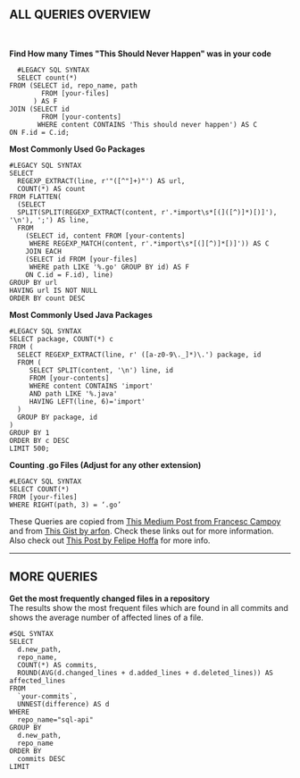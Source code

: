 **ALL QUERIES OVERVIEW**
--------------------

<br>

**Find How many Times "This Should Never Happen" was in your code**

  
      #LEGACY SQL SYNTAX
      SELECT count(*)
    FROM (SELECT id, repo_name, path
            FROM [your-files]
          ) AS F
    JOIN (SELECT id
            FROM [your-contents]
           WHERE content CONTAINS 'This should never happen') AS C
    ON F.id = C.id;


**Most Commonly Used Go Packages**

    #LEGACY SQL SYNTAX
    SELECT
      REGEXP_EXTRACT(line, r'"([^"]+)"') AS url,
      COUNT(*) AS count
    FROM FLATTEN(
      (SELECT
      SPLIT(SPLIT(REGEXP_EXTRACT(content, r'.*import\s*[(]([^)]*)[)]'), '\n'), ';') AS line,
      FROM
        (SELECT id, content FROM [your-contents]
         WHERE REGEXP_MATCH(content, r'.*import\s*[(][^)]*[)]')) AS C
        JOIN EACH
        (SELECT id FROM [your-files]
         WHERE path LIKE '%.go' GROUP BY id) AS F
        ON C.id = F.id), line)
    GROUP BY url
    HAVING url IS NOT NULL
    ORDER BY count DESC

**Most Commonly Used Java Packages**

    #LEGACY SQL SYNTAX
    SELECT package, COUNT(*) c
    FROM (
      SELECT REGEXP_EXTRACT(line, r' ([a-z0-9\._]*)\.') package, id
      FROM (
         SELECT SPLIT(content, '\n') line, id
         FROM [your-contents]
         WHERE content CONTAINS 'import'
         AND path LIKE '%.java'
         HAVING LEFT(line, 6)='import'
      )
      GROUP BY package, id
    )
    GROUP BY 1
    ORDER BY c DESC
    LIMIT 500;

**Counting .go Files (Adjust for any other extension)**

    #LEGACY SQL SYNTAX
    SELECT COUNT(*)
    FROM [your-files]
    WHERE RIGHT(path, 3) = ‘.go’

These Queries are copied from [This Medium Post from Francesc Campoy](https://medium.com/google-cloud/analyzing-go-code-with-bigquery-485c70c3b451) and from [This Gist by arfon](https://gist.github.com/arfon/49ca314a5b0a00b1ebf91167db3ff02c). Check these links out for more information. Also check out [This Post by Felipe Hoffa](https://medium.com/google-cloud/github-on-bigquery-analyze-all-the-code-b3576fd2b150) for more info.


----------

**MORE QUERIES**
------------

**Get the most frequently changed files in a repository** <br>
The results show the most frequent files which are found in all commits and shows the average number of affected lines of a file.

    #SQL SYNTAX
    SELECT
      d.new_path,
      repo_name,
      COUNT(*) AS commits,
      ROUND(AVG(d.changed_lines + d.added_lines + d.deleted_lines)) AS affected_lines
    FROM
      `your-commits`,
      UNNEST(difference) AS d
    WHERE
      repo_name="sql-api"
    GROUP BY
      d.new_path,
      repo_name
    ORDER BY
      commits DESC
    LIMIT
